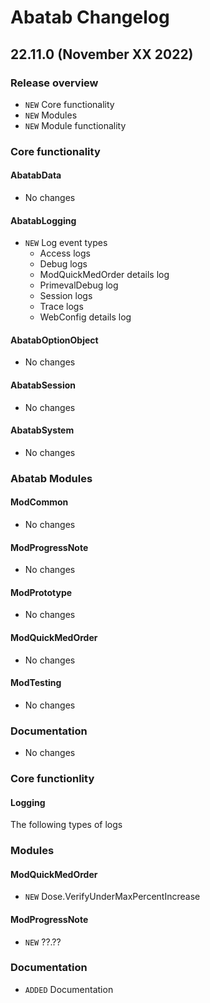 # Abatab Changelog

## 22.11.0 (November XX 2022)

### Release overview

* `NEW` Core functionality
* `NEW` Modules
* `NEW` Module functionality

### Core functionality

#### AbatabData

* No changes

#### AbatabLogging

* `NEW` Log event types  
  * Access logs
  * Debug logs
  * ModQuickMedOrder details log
  * PrimevalDebug log
  * Session logs
  * Trace logs
  * WebConfig details log

#### AbatabOptionObject

* No changes

#### AbatabSession

* No changes

#### AbatabSystem

* No changes

### Abatab Modules

#### ModCommon

* No changes

#### ModProgressNote

* No changes

#### ModPrototype

* No changes

#### ModQuickMedOrder

* No changes

#### ModTesting

* No changes

### Documentation

* No changes





### Core functionlity

#### Logging

The following types of logs 


### Modules

#### ModQuickMedOrder

* `NEW` Dose.VerifyUnderMaxPercentIncrease

#### ModProgressNote

* `NEW` ??.??

### Documentation

* `ADDED` Documentation

